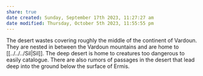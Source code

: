 ```yaml
---
share: true
date created: Sunday, September 17th 2023, 11:27:27 am
date modified: Thursday, October 5th 2023, 11:55:55 pm
---
```


The desert wastes covering roughly the middle of the continent of Vardoun. They are nested in between the Vardoun mountains and are home to [[../../../Sil|Sil]]. The deep desert is home to creatures too dangerous to easily catalogue. There are also rumors of passages in the desert that lead deep into the ground below the surface of Ermis. 